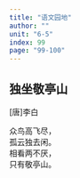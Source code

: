 ```yaml
---
title: "语文园地"
author: ""
unit: "6-5"
index: 99
page: "99-100"
---
```


<!-- 日积月累 -->

## 独坐敬亭山
[唐]李白

众鸟高飞尽，  
孤云独去闲。  
相看两不厌，  
只有敬亭山。  

